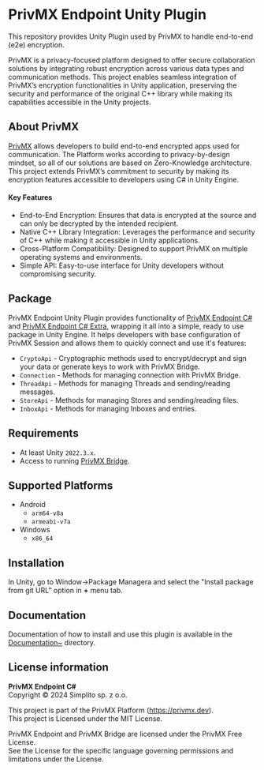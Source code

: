 ﻿# PrivMX Endpoint Unity Plugin

This repository provides Unity Plugin used by PrivMX to handle end-to-end (e2e) encryption.

PrivMX is a privacy-focused platform designed to offer secure collaboration solutions by integrating robust encryption across various data types and communication methods.
This project enables seamless integration of PrivMX’s encryption functionalities in Unity application, preserving the security and performance of the original C++ library while making its capabilities accessible in the Unity projects.

## About PrivMX

[PrivMX](https://privmx.dev) allows developers to build end-to-end encrypted apps used for communication. The Platform works according to privacy-by-design mindset, so all of our solutions are based on Zero-Knowledge architecture. This project extends PrivMX’s commitment to security by making its encryption features accessible to developers using C# in Unity Engine.

#### Key Features
- End-to-End Encryption: Ensures that data is encrypted at the source and can only be decrypted by the intended recipient.
- Native C++ Library Integration: Leverages the performance and security of C++ while making it accessible in Unity applications.
- Cross-Platform Compatibility: Designed to support PrivMX on multiple operating systems and environments.
- Simple API: Easy-to-use interface for Unity developers without compromising security.

##  Package

PrivMX Endpoint Unity Plugin provides functionality of [PrivMX Endpoint C#](https://github.com/simplito/privmx-endpoint-csharp) and [PrivMX Endpoint C# Extra](https://github.com/simplito/privmx-endpoint-csharp-extra), wrapping it all into a simple, ready to use package in Unity Engine. It helps developers with base configuration of PrivMX Session and allows them to quickly connect and use it's features:

- `CryptoApi` - Cryptographic methods used to encrypt/decrypt and sign your data or generate keys to work with PrivMX Bridge.
- `Connection` - Methods for managing connection with PrivMX Bridge.
- `ThreadApi` - Methods for managing Threads and sending/reading messages.
- `StoreApi` - Methods for managing Stores and sending/reading files.
- `InboxApi` - Methods for managing Inboxes and entries.

## Requirements

- At least Unity `2022.3.x`.
- Access to running [PrivMX Bridge](https://github.com/simplito/privmx-bridge).

## Supported Platforms
- Android
  - `arm64-v8a`
  - `armeabi-v7a`
- Windows
  - `x86_64` 

## Installation

In Unity, go to Window->Package Managera and select the "Install package from git URL" option in **+** menu tab.

## Documentation

Documentation of how to install and use this plugin is available in the [Documentation~](./Documentation~) directory.

## License information

**PrivMX Endpoint C#**\
Copyright © 2024 Simplito sp. z o.o.

This project is part of the PrivMX Platform (https://privmx.dev). \
This project is Licensed under the MIT License.

PrivMX Endpoint and PrivMX Bridge are licensed under the PrivMX Free License.\
See the License for the specific language governing permissions and limitations under the License.
